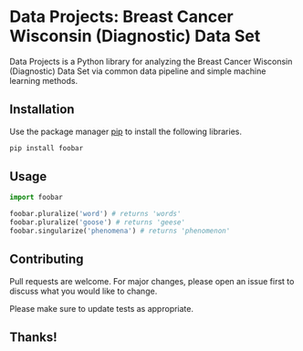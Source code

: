 # Data Projects: Breast Cancer Wisconsin (Diagnostic) Data Set 

Data Projects is a Python library for analyzing the Breast Cancer Wisconsin (Diagnostic) Data Set via common data pipeline and simple machine learning methods.

## Installation

Use the package manager [pip](https://pip.pypa.io/en/stable/) to install the following libraries.

```bash
pip install foobar
```

## Usage

```python
import foobar

foobar.pluralize('word') # returns 'words'
foobar.pluralize('goose') # returns 'geese'
foobar.singularize('phenomena') # returns 'phenomenon'
```

## Contributing
Pull requests are welcome. For major changes, please open an issue first to discuss what you would like to change.

Please make sure to update tests as appropriate.

## Thanks!
